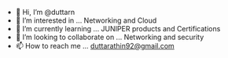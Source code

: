 - 👋 Hi, I’m @duttarn
- 👀 I’m interested in ... Networking and Cloud
- 🌱 I’m currently learning ... JUNIPER products and Certifications
- 💞️ I’m looking to collaborate on ... Networking and security
- 📫 How to reach me ... duttarathin92@gmail.com

<!---
duttarn/duttarn is a ✨ special ✨ repository because its `README.md` (this file) appears on your GitHub profile.
You can click the Preview link to take a look at your changes.
--->
